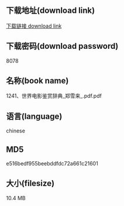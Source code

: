 ## 下载地址(download link)
[下载链接 download link](https://voluble-croquembouche-d321dc.netlify.app/?s=1241%E3%80%81%E4%B8%96%E7%95%8C%E7%94%B5%E5%BD%B1%E9%89%B4%E8%B5%8F%E8%BE%9E%E5%85%B8_%E9%83%91%E9%9B%AA%E6%9D%A5_.pdf)

## 下载密码(download password)
8078

## 名称(book name)
1241、世界电影鉴赏辞典_郑雪来_.pdf.pdf

## 语言(language)
chinese

## MD5
e516bedf955beebddfdc72a661c21601

## 大小(filesize)
10.4 MB

